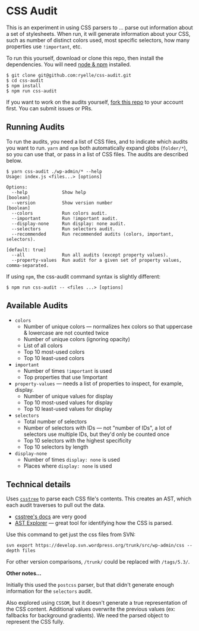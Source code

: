 # CSS Audit

This is an experiment in using CSS parsers to … parse out information about a set of stylesheets. When run, it will generate information about your CSS, such as number of distinct colors used, most specific selectors, how many properties use `!important`, etc.

To run this yourself, download or clone this repo, then install the dependencies. You will need [node & npm](https://nodejs.org/en/) installed.

```
$ git clone git@github.com:ryelle/css-audit.git
$ cd css-audit
$ npm install
$ npm run css-audit
```

If you want to work on the audits yourself, [fork this repo](https://help.github.com/en/github/getting-started-with-github/fork-a-repo) to your account first. You can submit issues or PRs.

## Running Audits

To run the audits, you need a list of CSS files, and to indicate which audits you want to run. `yarn` and `npm` both automatically expand globs (`folder/*`), so you can use that, or pass in a list of CSS files. The audits are described below.

```
$ yarn css-audit ./wp-admin/* --help
Usage: index.js <files...> [options]

Options:
  --help             Show help                                         [boolean]
  --version          Show version number                               [boolean]
  --colors           Run colors audit.
  --important        Run !important audit.
  --display-none     Run display: none audit.
  --selectors        Run selectors audit.
  --recommended      Run recommended audits (colors, important, selectors).
                                                                 [default: true]
  --all              Run all audits (except property values).
  --property-values  Run audit for a given set of property values, comma-separated.
```

If using `npm`, the css-audit command syntax is slightly different:

```
$ npm run css-audit -- <files ...> [options]
```

## Available Audits

- `colors`
  - Number of unique colors — normalizes hex colors so that uppercase & lowercase are not counted twice
  - Number of unique colors (ignoring opacity)
  - List of all colors
  - Top 10 most-used colors
  - Top 10 least-used colors
- `important`
  - Number of times `!important` is used
  - Top properties that use !important
- `property-values` — needs a list of properties to inspect, for example, display.
  - Number of unique values for display
  - Top 10 most-used values for display
  - Top 10 least-used values for display
- `selectors`
  - Total number of selectors
  - Number of selectors with IDs — not "number of IDs", a lot of selectors use multiple IDs, but they'd only be counted once
  - Top 10 selectors with the highest specificity
  - Top 10 selectors by length
- `display-none`
  - Number of times `display: none` is used
  - Places where `display: none` is used

## Technical details

Uses [`csstree`](https://github.com/csstree/csstree) to parse each CSS file's contents. This creates an AST, which each audit traverses to pull out the data. 

- [csstree's docs](https://github.com/csstree/csstree/tree/master/docs) are very good
- [AST Explorer](https://astexplorer.net/) — great tool for identifying how the CSS is parsed.

Use this command to get just the css files from SVN:

	svn export https://develop.svn.wordpress.org/trunk/src/wp-admin/css --depth files

For other version comparisons, `/trunk/` could be replaced with `/tags/5.3/`.

**Other notes…**

Initially this used the `postcss` parser, but that didn't generate enough information for the `selectors` audit.

Also explored using `CSSOM`, but it doesn't generate a true representation of the CSS content. Additional values overwrite the previous values (ex: fallbacks for background gradients). We need the parsed object to represent the CSS fully.

